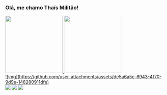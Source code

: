 ### Olá, me chamo Thaís Militão!
<!--
**ThaisMilitao/ThaisMilitao** is a ✨ _special_ ✨ repository because its `README.md` (this file) appears on your GitHub profile.

Here are some ideas to get you started:

- 🔭 I’m currently working on ...
- 🌱 I’m currently learning ...
- 👯 I’m looking to collaborate on ...
- 🤔 I’m looking for help with ...
- 💬 Ask me about ...
- 📫 How to reach me: ...
- 😄 Pronouns: ...
- ⚡ Fun fact: ...
-->
<div>
<a href="https://github.com/ThaisMilitao">
<img loading="lazy" height="180em" src="https://github-readme-stats.vercel.app/api/top-langs/?username=ThaisMilitao&layout=compact&langs_count=7&theme=dracula"/>
<img loading="lazy" height="180em" src="https://github-readme-stats.vercel.app/api?username=ThaisMilitao&show_icons=true&theme=dracula&include_all_commits=true&count_private=true"/>
</div>
![img](https://github.com/user-attachments/assets/de5a6a5c-6943-4f70-9d9e-148280911dfe)

<div>
<a href="https://instagram.com/_thaismilitao" target="_blank"><img loading="lazy" src="https://img.shields.io/badge/-Instagram-%23E4405F?style=for-the-badge&logo=instagram&logoColor=white" target="_blank"></a>
<a href = "mailto:thaiskarolayne14@gmail.com"><img loading="lazy" src="https://img.shields.io/badge/Gmail-D14836?style=for-the-badge&logo=gmail&logoColor=white" target="_blank"></a>
<a href="https://www.linkedin.com/in/thaís-militão-8b559b235" target="_blank"><img loading="lazy" src="https://img.shields.io/badge/-LinkedIn-%230077B5?style=for-the-badge&logo=linkedin&logoColor=white" target="_blank"></a>   
</div>
